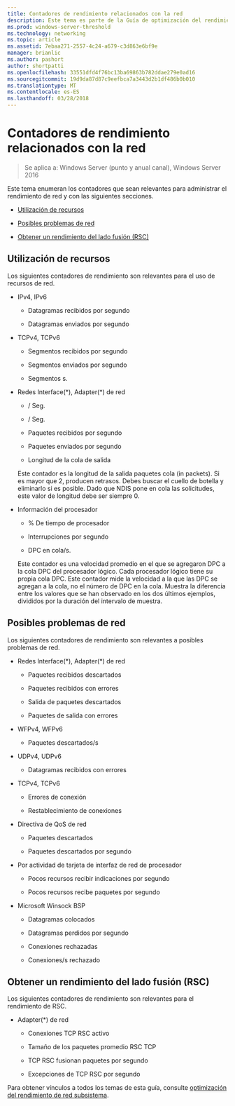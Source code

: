 ```yaml
---
title: Contadores de rendimiento relacionados con la red
description: Este tema es parte de la Guía de optimización del rendimiento de red subsistema de Windows Server 2016.
ms.prod: windows-server-threshold
ms.technology: networking
ms.topic: article
ms.assetid: 7ebaa271-2557-4c24-a679-c3d863e6bf9e
manager: brianlic
ms.author: pashort
author: shortpatti
ms.openlocfilehash: 33551dfd4f76bc13ba69863b782ddae279e0ad16
ms.sourcegitcommit: 19d9da87d87c9eefbca7a3443d2b1df486b0b010
ms.translationtype: MT
ms.contentlocale: es-ES
ms.lasthandoff: 03/28/2018
---
```

# <a name="network-related-performance-counters"></a>Contadores de rendimiento relacionados con la red

>Se aplica a: Windows Server (punto y anual canal), Windows Server 2016

Este tema enumeran los contadores que sean relevantes para administrar el rendimiento de red y con las siguientes secciones.  
  
-   [Utilización de recursos](#bkmk_ru)  
  
-   [Posibles problemas de red](#bkmk_np)  
  
-   [Obtener un rendimiento del lado fusión (RSC)](#bkmk_rsc)  
  
##  <a name="bkmk_ru"></a>Utilización de recursos  

Los siguientes contadores de rendimiento son relevantes para el uso de recursos de red.  
  
-   IPv4, IPv6  
  
    -   Datagramas recibidos por segundo  
  
    -   Datagramas enviados por segundo  
  
-   TCPv4, TCPv6  
  
    -   Segmentos recibidos por segundo  
  
    -   Segmentos enviados por segundo  
  
    -   Segmentos s.  
  
-   Redes Interface(*), Adapter(\*) de red  
  
    -   / Seg.  
  
    -   / Seg.  
  
    -   Paquetes recibidos por segundo  
  
    -   Paquetes enviados por segundo  
  
    -   Longitud de la cola de salida  
  
     Este contador es la longitud de la salida paquetes cola \(in packets\). Si es mayor que 2, producen retrasos. Debes buscar el cuello de botella y eliminarlo si es posible. Dado que NDIS pone en cola las solicitudes, este valor de longitud debe ser siempre 0.  
  
-   Información del procesador  
  
    -   % De tiempo de procesador  
  
    -   Interrupciones por segundo  
  
    -   DPC en cola/s.  
  
     Este contador es una velocidad promedio en el que se agregaron DPC a la cola DPC del procesador lógico. Cada procesador lógico tiene su propia cola DPC. Este contador mide la velocidad a la que las DPC se agregan a la cola, no el número de DPC en la cola. Muestra la diferencia entre los valores que se han observado en los dos últimos ejemplos, divididos por la duración del intervalo de muestra.  
  
##  <a name="bkmk_np"></a>Posibles problemas de red  

Los siguientes contadores de rendimiento son relevantes a posibles problemas de red.  
  
-   Redes Interface(*), Adapter(\*) de red  
  
    -   Paquetes recibidos descartados  
  
    -   Paquetes recibidos con errores  
  
    -   Salida de paquetes descartados  
  
    -   Paquetes de salida con errores  
  
-   WFPv4, WFPv6  
  
    -   Paquetes descartados/s

-   UDPv4, UDPv6

    -   Datagramas recibidos con errores  
  
-   TCPv4, TCPv6  
  
    -   Errores de conexión  
  
    -   Restablecimiento de conexiones  
  
-   Directiva de QoS de red  
  
    -   Paquetes descartados  
  
    -   Paquetes descartados por segundo  
  
-   Por actividad de tarjeta de interfaz de red de procesador  
  
    -   Pocos recursos recibir indicaciones por segundo  
  
    -   Pocos recursos recibe paquetes por segundo  
  
-   Microsoft Winsock BSP  
  
    -   Datagramas colocados  
  
    -   Datagramas perdidos por segundo  
  
    -   Conexiones rechazadas  
  
    -   Conexiones/s rechazado  
  
##  <a name="bkmk_rsc"></a>Obtener un rendimiento del lado fusión (RSC)  

Los siguientes contadores de rendimiento son relevantes para el rendimiento de RSC.  
  
-   Adapter(*) de red  
  
    -   Conexiones TCP RSC activo  
  
    -   Tamaño de los paquetes promedio RSC TCP  
  
    -   TCP RSC fusionan paquetes por segundo  
  
    -   Excepciones de TCP RSC por segundo

Para obtener vínculos a todos los temas de esta guía, consulte [optimización del rendimiento de red subsistema](net-sub-performance-top.md).